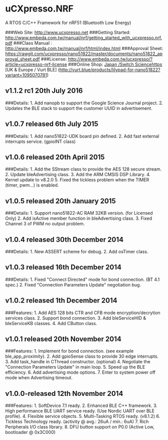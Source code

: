 uCXpresso.NRF
===============================
A RTOS C/C++ Framework for nRF51 (Bluetooth Low Energy)

###Web Site: http://www.ucxpresso.net
###Getting Started: http://www.embeda.com.tw/manual/nrf/getting_started_with_ucxpresso.nrf.pdf
###Class Manual : http://www.embeda.com.tw/manual/nrf/html/index.html
###Approval Sheet: https://rawgit.com/ucxpresso/nano51822/master/documents/nano51822_approval_sheet.pdf
###License: http://www.embeda.com.tw/ucxpresso/?article=ucxpresso-nrf-license
###Online Shop: 
	[Japan /Switch Sciencehttps](http://international.switch-science.com/catalog/2158) <br />
	[UK & Europe / Vurt BLE] (http://vurt.blue/products/lilypad-for-nano51822?variant=1095070781) <br />


v1.1.2 rc1 20th July 2016
--------------------------------
###Details: 
	1. Add nanopb to support the Google Science Journal project.
	2. Updates the BLE stack to support the customer UUID in advertisement.


v1.0.7 released 6th July 2015
--------------------------------
###Details: 
	1. Add nano51822-UDK board pin defined.
	2. Add fast external interrupts service. (gpioINT class)

v1.0.6 released 20th April 2015
--------------------------------
###Details: 
	1. Add the SStream class to provide the AES 128 secure stream.
	2. Update bleAdvertising class.
	3. Add the ARM CMSIS DSP Library.
	4. Kernel update to v8.2.0
	5. Fixed the tickless problem when the TIMER (timer, pwm...) is enabled.

v1.0.5 released 20th January 2015
--------------------------------
###Details: 
	1. Support nano51822-AC RAM 32KB version. (for Licensed Only)
	2. Add isActive member function in bleAdvertising class.
	3. Fixed Channel 3 of PWM no output problem.

v1.0.4 released 30th December 2014
--------------------------------
###Details: 
	1. New ASSERT scheme for debug.
	2. Add osTimer class.

v1.0.3 released 16th December 2014
--------------------------------
###Details: 
	1. Fixed "Connect Directed" mode for bond connection. (BT 4.1 spec.)
	2. Fixed "Connection Parameters Update" negotiation bug.

v1.0.2 released 1th December 2014
--------------------------------
###Features: 
	1. Add AES 128 bits CTR and CFB mode encryption/decrytion services class.
	2. Support bond connection.
	3. Add bleServiceHID & bleServiceKB classes.
	4. Add CButton class.

v1.0.1 released 20th November 2014
--------------------------------
###Features: 
	1. Implement for bond connection. (see example ble_app_proximity).
	2. Add gpioSense class to provide 30 edge interrupts.
	3. Add task_handle in CThread constructor. (optional)
	4. Negotiate the "Connection Parameters Update" in main loop.
	5. Speed up the BLE efficiency.
	6. Add advertising mode options.
	7. Enter to system power off mode when Advertising timeout.

v1.0.0-released 12th November 2014
--------------------------------
###Features: 
	1. SoftDevice 7.1 ready.
	2. Enhanced BLE C++ framework.
	3. High performance BLE UART service ready. (Use Nordic UART over BLE profile).
	4. Flexible service objects.
	5. Multi-Tasking RTOS ready. (v8.1.2)
	6. Tickless Technology ready. (activity @ avg.: 26uA / min.: 6uA)
	7. Rich Peripherals I/O class library.
	8. DFU button support on P0.0 (Active Low, bootloader @ 0x3C000)
